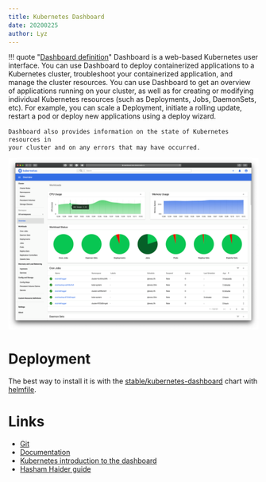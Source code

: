```yaml
---
title: Kubernetes Dashboard
date: 20200225
author: Lyz
---
```


!!! quote "[Dashboard
definition](https://kubernetes.io/docs/tasks/access-application-cluster/web-ui-dashboard/)"
    Dashboard is a web-based Kubernetes user interface. You can use Dashboard to
    deploy containerized applications to a Kubernetes cluster, troubleshoot your
    containerized application, and manage the cluster resources. You can use
    Dashboard to get an overview of applications running on your cluster, as
    well as for creating or modifying individual Kubernetes resources (such as
    Deployments, Jobs, DaemonSets, etc). For example, you can scale
    a Deployment, initiate a rolling update, restart a pod or deploy new
    applications using a deploy wizard.

    Dashboard also provides information on the state of Kubernetes resources in
    your cluster and on any errors that may have occurred.

![](../../../images/kubernetes-dashboard-ui.png)

# Deployment

The best way to install it is with the [stable/kubernetes-dashboard](https://github.com/helm/charts/tree/master/stable/kubernetes-dashboard)
chart with
[helmfile](helmfile.md).

# Links

* [Git](https://github.com/kubernetes/dashboard)
* [Documentation](https://github.com/kubernetes/dashboard/tree/master/docs)
* [Kubernetes introduction to the dashboard](https://kubernetes.io/docs/tasks/access-application-cluster/web-ui-dashboard/)
* [Hasham Haider guide](https://www.replex.io/blog/how-to-install-access-and-add-heapster-metrics-to-the-kubernetes-dashboard)
